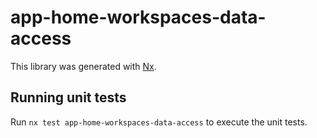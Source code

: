 # app-home-workspaces-data-access

This library was generated with [Nx](https://nx.dev).

## Running unit tests

Run `nx test app-home-workspaces-data-access` to execute the unit tests.
